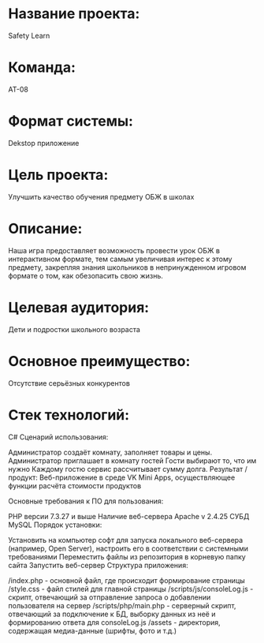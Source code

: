 # Название проекта:
Safety Learn
# Команда: 
АТ-08
# Формат системы: 
Dekstop приложение
# Цель проекта:
Улучшить качество обучения предмету ОБЖ в школах
# Описание:
Наша игра предоставляет возможность провести урок ОБЖ в интерактивном формате, тем самым увеличивая интерес к этому предмету, закрепляя знания школьников в непринужденном игровом формате о том, как обезопасить свою жизнь.
# Целевая аудитория:
Дети и подростки школьного возраста

# Основное преимущество:
Отсутствие серьёзных конкурентов
# Стек технологий:
C#
Сценарий использования:

Администратор создаёт комнату, заполняет товары и цены.
Администратор приглашает в комнату гостей
Гости выбирают то, что им нужно
Каждому гостю сервис рассчитывает сумму долга.
Результат / продукт: Веб-приложение в среде VK Mini Apps, осуществляющее функции расчёта стоимости продуктов

Основные требования к ПО для пользования:

PHP версии 7.3.27 и выше
Наличие веб-сервера Apache v 2.4.25
СУБД MySQL
Порядок установки:

Установить на компьютер софт для запуска локального веб-сервера (например, Open Server), настроить его в соответствии с системными требованиями
Переместить файлы из репозитория в корневую папку сайта
Запустить веб-сервер
Структура приложения:

/index.php - основной файл, где происходит формирование страницы
/style.css - файл стилей для главной страницы
/scripts/js/consoleLog.js - скрипт, отвечающий за отправление запроса о добавлении пользователя на сервер
/scripts/php/main.php - серверный скрипт, отвечающий за подключение к БД, выборку данных из неё и формированию ответа для consoleLog.js
/assets - директория, содержащая медиа-данные (шрифты, фото и т.д.)

